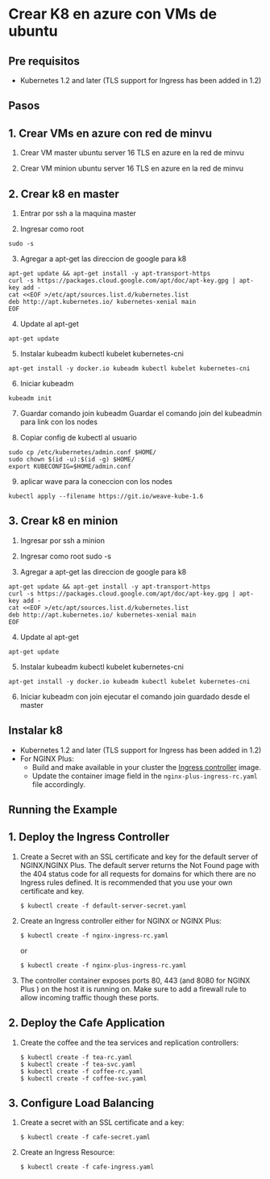 # Crear K8 en azure con VMs de ubuntu

## Pre requisitos

* Kubernetes 1.2 and later (TLS support for Ingress has been added in 1.2)

## Pasos

## 1. Crear VMs en azure con red de minvu

1. Crear VM master ubuntu server 16 TLS en azure en la red de minvu

2. Crear VM minion ubuntu server 16 TLS en azure en la red de minvu

## 2. Crear k8 en master

1. Entrar por ssh a la maquina master


2. Ingresar como root
```
sudo -s
```

3. Agregar a apt-get las direccion de google para k8
```
apt-get update && apt-get install -y apt-transport-https
curl -s https://packages.cloud.google.com/apt/doc/apt-key.gpg | apt-key add -
cat <<EOF >/etc/apt/sources.list.d/kubernetes.list
deb http://apt.kubernetes.io/ kubernetes-xenial main
EOF
```

4. Update al apt-get
```
apt-get update
```

5. Instalar  kubeadm kubectl kubelet kubernetes-cni
```
apt-get install -y docker.io kubeadm kubectl kubelet kubernetes-cni
```

6. Iniciar kubeadm
```
kubeadm init
```

7. Guardar comando join kubeadm
Guardar el comando join del kubeadmin para link con los nodes


8. Copiar config de kubectl al usuario
```
sudo cp /etc/kubernetes/admin.conf $HOME/
sudo chown $(id -u):$(id -g) $HOME/
export KUBECONFIG=$HOME/admin.conf
```

9. aplicar wave para la coneccion con los nodes
```
kubectl apply --filename https://git.io/weave-kube-1.6
```

## 3. Crear k8 en minion

1. Ingresar por ssh a minion

2. Ingresar como root
sudo -s

3. Agregar a apt-get las direccion de google para k8
```
apt-get update && apt-get install -y apt-transport-https
curl -s https://packages.cloud.google.com/apt/doc/apt-key.gpg | apt-key add -
cat <<EOF >/etc/apt/sources.list.d/kubernetes.list
deb http://apt.kubernetes.io/ kubernetes-xenial main
EOF
```

4. Update al apt-get
```
apt-get update
```

5. Instalar  kubeadm kubectl kubelet kubernetes-cni
```
apt-get install -y docker.io kubeadm kubectl kubelet kubernetes-cni
```

6. Iniciar kubeadm con join
ejecutar el comando join guardado desde el master


## Instalar k8

* Kubernetes 1.2 and later (TLS support for Ingress has been added in 1.2)
* For NGINX Plus:
  * Build and make available in your cluster the [Ingress controller](../../nginx-controller) image.
  * Update the container image field in the ```nginx-plus-ingress-rc.yaml``` file accordingly.

## Running the Example

## 1. Deploy the Ingress Controller

1. Create a Secret with an SSL certificate and key for the default server of NGINX/NGINX Plus. The default server returns the Not Found page with the 404 status code for all requests for domains for which there are no Ingress rules defined. It is recommended that you use your own certificate and key. 
    ```
    $ kubectl create -f default-server-secret.yaml
    ```

2. Create an Ingress controller either for NGINX or NGINX Plus:
    ```
    $ kubectl create -f nginx-ingress-rc.yaml
    ```
    or
    ```
    $ kubectl create -f nginx-plus-ingress-rc.yaml
    ```

3. The controller container exposes ports 80, 443 (and 8080 for NGINX Plus )
on the host it is running on. Make sure to add a firewall rule to allow incoming traffic
though these ports.

## 2. Deploy the Cafe Application

1. Create the coffee and the tea services and replication controllers:
    ```
    $ kubectl create -f tea-rc.yaml
    $ kubectl create -f tea-svc.yaml
    $ kubectl create -f coffee-rc.yaml
    $ kubectl create -f coffee-svc.yaml
    ```

## 3. Configure Load Balancing

1. Create a secret with an SSL certificate and a key:
    ```
    $ kubectl create -f cafe-secret.yaml
    ```

2. Create an Ingress Resource:
    ```
    $ kubectl create -f cafe-ingress.yaml
    ```












